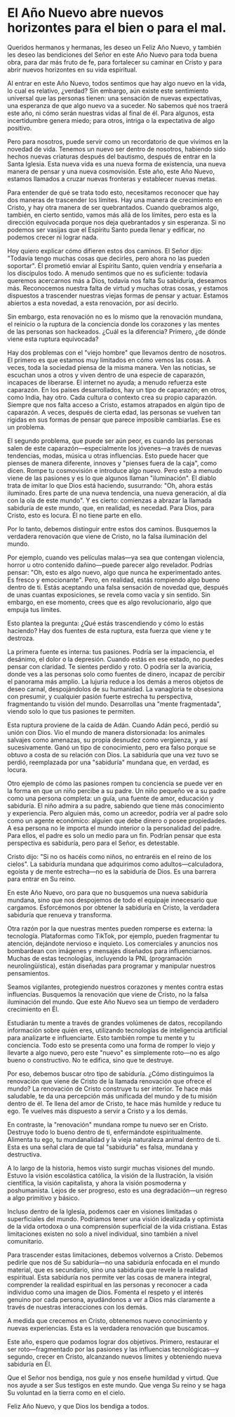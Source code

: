 # El Año Nuevo abre nuevos horizontes para el bien o para el mal.  

Queridos hermanos y hermanas, les deseo un Feliz Año Nuevo, y también les deseo las bendiciones del Señor en este Año Nuevo para toda buena obra, para dar más fruto de fe, para fortalecer su caminar en Cristo y para abrir nuevos horizontes en su vida espiritual.  

Al entrar en este Año Nuevo, todos sentimos que hay algo nuevo en la vida, lo cual es relativo, ¿verdad? Sin embargo, aún existe este sentimiento universal que las personas tienen: una sensación de nuevas expectativas, una esperanza de que algo nuevo va a suceder. No sabemos qué nos traerá este año, ni cómo serán nuestras vidas al final de él. Para algunos, esta incertidumbre genera miedo; para otros, intriga o la expectativa de algo positivo.  

Pero para nosotros, puede servir como un recordatorio de que vivimos en la novedad de vida. Tenemos un nuevo ser dentro de nosotros, habiendo sido hechos nuevas criaturas después del bautismo, después de entrar en la Santa Iglesia. Esta nueva vida es una nueva forma de existencia, una nueva manera de pensar y una nueva cosmovisión. Este año, este Año Nuevo, estamos llamados a cruzar nuevas fronteras y establecer nuevas metas.  

Para entender de qué se trata todo esto, necesitamos reconocer que hay dos maneras de trascender los límites. Hay una manera de crecimiento en Cristo, y hay otra manera de ser quebrantados. Cuando quebramos algo, también, en cierto sentido, vamos más allá de los límites, pero esta es la dirección equivocada porque nos deja quebrantados y sin esperanza. Si no podemos ser vasijas que el Espíritu Santo pueda llenar y edificar, no podemos crecer ni lograr nada.  

Hoy quiero explicar cómo difieren estos dos caminos. El Señor dijo: "Todavía tengo muchas cosas que decirles, pero ahora no las pueden soportar". Él prometió enviar al Espíritu Santo, quien vendría y enseñaría a los discípulos todo. A menudo sentimos que no es suficiente: todavía queremos acercarnos más a Dios, todavía nos falta Su sabiduría, deseamos más. Reconocemos nuestra falta de virtud y muchas otras cosas, y estamos dispuestos a trascender nuestras viejas formas de pensar y actuar. Estamos abiertos a esta novedad, a esta renovación, por así decirlo.  

Sin embargo, esta renovación no es lo mismo que la renovación mundana, el reinicio o la ruptura de la conciencia donde los corazones y las mentes de las personas son hackeados. ¿Cuál es la diferencia? Primero, ¿de dónde viene esta ruptura equivocada?  

Hay dos problemas con el "viejo hombre" que llevamos dentro de nosotros. El primero es que estamos muy limitados en cómo vemos las cosas. A veces, toda la sociedad piensa de la misma manera. Ven las noticias, se escuchan unos a otros y viven dentro de una especie de caparazón, incapaces de liberarse. El internet no ayuda; a menudo refuerza este caparazón. En los países desarrollados, hay un tipo de caparazón; en otros, como India, hay otro. Cada cultura o contexto crea su propio caparazón. Siempre que nos falta acceso a Cristo, estamos atrapados en algún tipo de caparazón. A veces, después de cierta edad, las personas se vuelven tan rígidas en sus formas de pensar que parece imposible cambiarlas. Ese es un problema.  

El segundo problema, que puede ser aún peor, es cuando las personas salen de este caparazón—especialmente los jóvenes—a través de nuevas tendencias, modas, música u otras influencias. Esto puede hacer que pienses de manera diferente, innoves y "pienses fuera de la caja", como dicen. Rompe tu cosmovisión e introduce algo nuevo. Pero esto a menudo viene de las pasiones y es lo que algunos llaman "iluminación". El diablo trata de imitar lo que Dios está haciendo, susurrando: "Oh, ahora estás iluminado. Eres parte de una nueva tendencia, una nueva generación, al día con la ola de este mundo". Y es cierto: comienzas a abrazar la llamada sabiduría de este mundo, que, en realidad, es necedad. Para Dios, para Cristo, esto es locura. Él no tiene parte en ello.  

Por lo tanto, debemos distinguir entre estos dos caminos. Busquemos la verdadera renovación que viene de Cristo, no la falsa iluminación del mundo.

Por ejemplo, cuando ves películas malas—ya sea que contengan violencia, horror u otro contenido dañino—puede parecer algo revelador. Podrías pensar: "Oh, esto es algo nuevo, algo que nunca he experimentado antes. Es fresco y emocionante". Pero, en realidad, estás rompiendo algo bueno dentro de ti. Estás aceptando una falsa sensación de novedad que, después de unas cuantas exposiciones, se revela como vacía y sin sentido. Sin embargo, en ese momento, crees que es algo revolucionario, algo que empuja tus límites.  

Esto plantea la pregunta: ¿Qué estás trascendiendo y cómo lo estás haciendo? Hay dos fuentes de esta ruptura, esta fuerza que viene y te destroza.  

La primera fuente es interna: tus pasiones. Podría ser la impaciencia, el desánimo, el dolor o la depresión. Cuando estás en ese estado, no puedes pensar con claridad. Te sientes perdido y roto. O podría ser la avaricia, donde ves a las personas solo como fuentes de dinero, incapaz de percibir el panorama más amplio. La lujuria reduce a los demás a meros objetos de deseo carnal, despojándolos de su humanidad. La vanagloria te obsesiona con presumir, y cualquier pasión fuerte estrecha tu perspectiva, fragmentando tu visión del mundo. Desarrollas una "mente fragmentada", viendo solo lo que tus pasiones te permiten.  

Esta ruptura proviene de la caída de Adán. Cuando Adán pecó, perdió su unión con Dios. Vio el mundo de manera distorsionada: los animales salvajes como amenazas, su propia desnudez como vergüenza, y así sucesivamente. Ganó un tipo de conocimiento, pero era falso porque se obtuvo a costa de su relación con Dios. La sabiduría que una vez tuvo se perdió, reemplazada por una "sabiduría" mundana que, en verdad, es locura.  

Otro ejemplo de cómo las pasiones rompen tu conciencia se puede ver en la forma en que un niño percibe a su padre. Un niño pequeño ve a su padre como una persona completa: un guía, una fuente de amor, educación y sabiduría. El niño admira a su padre, sabiendo que tiene más conocimiento y experiencia. Pero alguien más, como un acreedor, podría ver al padre solo como un agente económico: alguien que debe dinero o posee propiedades. A esa persona no le importa el mundo interior o la personalidad del padre. Para ellos, el padre es solo un medio para un fin. Podrían pensar que esta perspectiva es sabiduría, pero para el Señor, es detestable.  

Cristo dijo: "Si no os hacéis como niños, no entraréis en el reino de los cielos". La sabiduría mundana que adquirimos como adultos—calculadora, egoísta y de mente estrecha—no es la sabiduría de Dios. Es una barrera para entrar en Su reino.  

En este Año Nuevo, oro para que no busquemos una nueva sabiduría mundana, sino que nos despojemos de todo el equipaje innecesario que cargamos. Esforcémonos por obtener la sabiduría en Cristo, la verdadera sabiduría que renueva y transforma.  

Otra razón por la que nuestras mentes pueden romperse es externa: la tecnología. Plataformas como TikTok, por ejemplo, pueden fragmentar tu atención, dejándote nervioso e inquieto. Los comerciales y anuncios nos bombardean con imágenes y mensajes diseñados para influenciarnos. Muchas de estas tecnologías, incluyendo la PNL (programación neurolingüística), están diseñadas para programar y manipular nuestros pensamientos.  

Seamos vigilantes, protegiendo nuestros corazones y mentes contra estas influencias. Busquemos la renovación que viene de Cristo, no la falsa iluminación del mundo. Que este Año Nuevo sea un tiempo de verdadero crecimiento en Él.  

Estudiarán tu mente a través de grandes volúmenes de datos, recopilando información sobre quién eres, utilizando tecnologías de inteligencia artificial para analizarte e influenciarte. Esto también rompe tu mente y tu conciencia. Todo esto se presenta como una forma de romper lo viejo y llevarte a algo nuevo, pero este "nuevo" es simplemente roto—no es algo bueno o constructivo. No te edifica, sino que te destruye.  

Por eso, debemos buscar otro tipo de sabiduría. ¿Cómo distinguimos la renovación que viene de Cristo de la llamada renovación que ofrece el mundo? La renovación de Cristo construye tu ser interior. Te hace más saludable, te da una percepción más unificada del mundo y de tu misión dentro de él. Te llena del amor de Cristo, te hace más humilde y reduce tu ego. Te vuelves más dispuesto a servir a Cristo y a los demás.  

En contraste, la "renovación" mundana rompe tu nuevo ser en Cristo. Destruye todo lo bueno dentro de ti, enfermándote espiritualmente. Alimenta tu ego, tu mundanalidad y la vieja naturaleza animal dentro de ti. Esta es una señal clara de que tal "sabiduría" es falsa, mundana y destructiva.  

A lo largo de la historia, hemos visto surgir muchas visiones del mundo. Estuvo la visión escolástica católica, la visión de la Ilustración, la visión científica, la visión capitalista, y ahora la visión posmoderna y poshumanista. Lejos de ser progreso, esto es una degradación—un regreso a algo primitivo y básico.  

Incluso dentro de la Iglesia, podemos caer en visiones limitadas o superficiales del mundo. Podríamos tener una visión idealizada y optimista de la vida ortodoxa o una comprensión superficial de la vida cristiana. Estas limitaciones existen no solo a nivel individual, sino también a nivel comunitario.  

Para trascender estas limitaciones, debemos volvernos a Cristo. Debemos pedirle que nos dé Su sabiduría—no una sabiduría enfocada en el mundo material, que es secundario, sino una sabiduría que revele la realidad espiritual. Esta sabiduría nos permite ver las cosas de manera integral, comprender la realidad espiritual en las personas y reconocer a cada individuo como una imagen de Dios. Fomenta el respeto y el interés genuino por cada persona, ayudándonos a ver a Dios más claramente a través de nuestras interacciones con los demás.  

A medida que crecemos en Cristo, obtenemos nuevo conocimiento y nuevas experiencias. Esta es la verdadera renovación que buscamos.  

Este año, espero que podamos lograr dos objetivos. Primero, restaurar el ser roto—fragmentado por las pasiones y las influencias tecnológicas—y segundo, crecer en Cristo, alcanzando nuevos límites y obteniendo nueva sabiduría en Él.  

Que el Señor nos bendiga, nos guíe y nos enseñe humildad y virtud. Que nos ayude a ser Sus testigos en este mundo. Que venga Su reino y se haga Su voluntad en la tierra como en el cielo.  

Feliz Año Nuevo, y que Dios los bendiga a todos.

